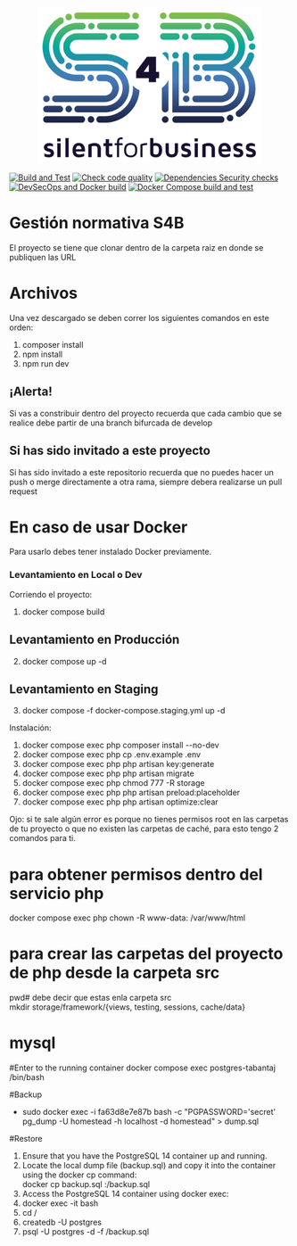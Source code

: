 <p align="center"><img src="public/img/Silent4Business-Logo-Color.png" width="400"></p>

[![Build and Test](https://github.com/Silent4Devs/suite-web/actions/workflows/build-test.yml/badge.svg?branch=develop)](https://github.com/Silent4Devs/suite-web/actions/workflows/build-test.yml)
[![Check code quality](https://github.com/Silent4Devs/suite-web/actions/workflows/code-style.yml/badge.svg)](https://github.com/Silent4Devs/suite-web/actions/workflows/code-style.yml)
[![Dependencies Security checks](https://github.com/Silent4Devs/suite-web/actions/workflows/security-check.yml/badge.svg)](https://github.com/Silent4Devs/suite-web/actions/workflows/security-check.yml)
[![DevSecOps and Docker build](https://github.com/Silent4Devs/suite-web/actions/workflows/devsecops.yml/badge.svg)](https://github.com/Silent4Devs/suite-web/actions/workflows/devsecops.yml)
[![Docker Compose build and test](https://github.com/Silent4Devs/suite-web/actions/workflows/container-build.yml/badge.svg)](https://github.com/Silent4Devs/suite-web/actions/workflows/container-build.yml)


# Gestión normativa S4B

El proyecto se tiene que clonar dentro de la carpeta raiz en donde se publiquen las URL

# Archivos

Una vez descargado se deben correr los siguientes comandos en este orden:

1.  composer install
2.  npm install
3.  npm run dev

## ¡Alerta!

Si vas a constribuir dentro del proyecto recuerda que cada cambio que se realice debe partir de una branch bifurcada de develop

## Si has sido invitado a este proyecto

Si has sido invitado a este repositorio recuerda que no puedes hacer un push o merge directamente a otra rama, siempre debera realizarse un pull request

# En caso de usar Docker

Para usarlo debes tener instalado Docker previamente.

### Levantamiento en Local o Dev

Corriendo el proyecto:

1. docker compose build

## Levantamiento en Producción

2. docker compose up -d

## Levantamiento en Staging

3. docker compose -f docker-compose.staging.yml up -d

Instalación:

1. docker compose exec php composer install --no-dev
2. docker compose exec php cp .env.example .env
3. docker compose exec php php artisan key:generate
4. docker compose exec php php artisan migrate
5. docker compose exec php chmod 777 -R storage
6. docker compose exec php php artisan preload:placeholder
7. docker compose exec php php artisan optimize:clear

Ojo: si te sale algún error es porque no tienes permisos root en las carpetas de tu proyecto o que no existen las carpetas de caché, para esto tengo 2 comandos para ti.

# para obtener permisos dentro del servicio php

docker compose exec php chown -R www-data: /var/www/html

# para crear las carpetas del proyecto de php desde la carpeta src

pwd# debe decir que estas enla carpeta src
<br>
mkdir storage/framework/{views, testing, sessions, cache/data}

# mysql

#Enter to the running container
docker compose exec postgres-tabantaj /bin/bash

#Backup
<ul>
<li>
sudo docker exec -i fa63d8e7e87b bash -c "PGPASSWORD='secret' pg_dump -U homestead -h localhost -d homestead" > dump.sql
</li>
</ul>

#Restore
<ol>
<li>Ensure that you have the PostgreSQL 14 container up and running.</li>
<li>Locate the local dump file (backup.sql) and copy it into the container using the docker cp command:</li>
docker cp backup.sql <container_id>:/backup.sql
<li>Access the PostgreSQL 14 container using docker exec:</li>
<li>docker exec -it <container_id> bash</li>
<li>cd /</li>
<li>createdb -U postgres <database_name></li>
<li>psql -U postgres -d <database_name> -f /backup.sql</li>
</ol>
